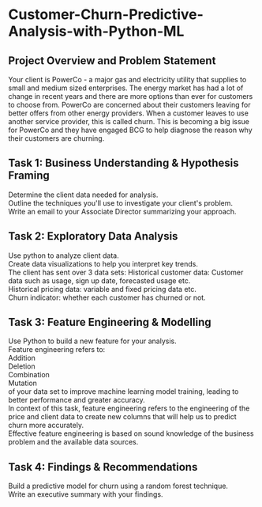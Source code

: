 # Customer-Churn-Predictive-Analysis-with-Python-ML

## Project Overview and Problem Statement
Your client is PowerCo - a major gas and electricity utility that supplies to small and medium sized enterprises.
The energy market has had a lot of change in recent years and there are more options than ever for customers to choose from.
PowerCo are concerned about their customers leaving for better offers from other energy providers. When a customer leaves to use another service provider, this is called churn.
This is becoming a big issue for PowerCo and they have engaged BCG to help diagnose the reason why their customers are churning.

## Task 1: Business Understanding & Hypothesis Framing
Determine the client data needed for analysis.</br>
Outline the techniques you'll use to investigate your client's problem. </br>
Write an email to your Associate Director summarizing your approach. </br>

## Task 2: Exploratory Data Analysis
Use python to analyze client data.</br>
Create data visualizations to help you interpret key trends.</br>
The client has sent over 3 data sets:
Historical customer data: Customer data such as usage, sign up date, forecasted usage etc. </br>
Historical pricing data: variable and fixed pricing data etc.</br>
Churn indicator: whether each customer has churned or not.</br>

## Task 3: Feature Engineering & Modelling
Use Python to build a new feature for your analysis.</br>
Feature engineering refers to:</br>
Addition</br>
Deletion</br>
Combination</br>
Mutation</br>
of your data set to improve machine learning model training, leading to better performance and greater accuracy.</br>
In context of this task, feature engineering refers to the engineering of the price and client data to create new columns that will help us to predict churn more accurately.</br>
Effective feature engineering is based on sound knowledge of the business problem and the available data sources.</br>

## Task 4: Findings & Recommendations
Build a predictive model for churn using a random forest technique.</br>
Write an executive summary with your findings.</br>
